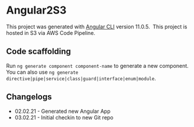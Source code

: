 # Angular2S3

This project was generated with [Angular CLI](https://github.com/angular/angular-cli) version 11.0.5.&nbsp;
This project is hosted in S3 via AWS Code Pipeline.

## Code scaffolding

Run `ng generate component component-name` to generate a new component. You can also use `ng generate directive|pipe|service|class|guard|interface|enum|module`.

## Changelogs
* 02.02.21 - Generated new Angular App
* 03.02.21 - Initial checkin to new Git repo
